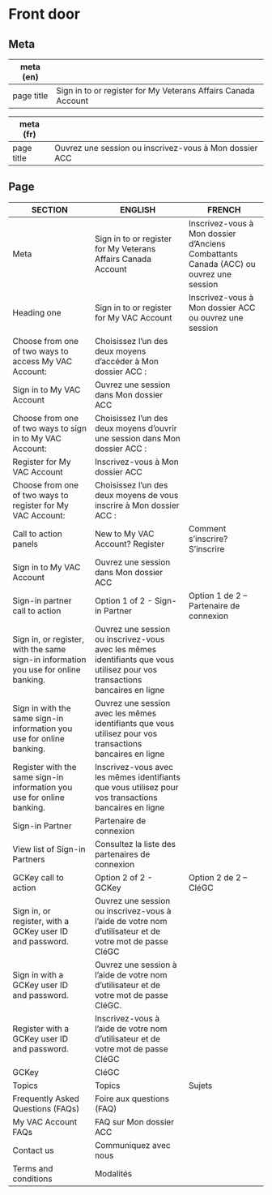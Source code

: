 # Front door

## Meta 
| meta (en) |  |
|---|---|
| page title | Sign in to or register for My Veterans Affairs Canada Account |

| meta (fr) |  |
|---|---|
| page title | Ouvrez une session ou inscrivez-vous à Mon dossier ACC |

## Page

| SECTION | ENGLISH | FRENCH |
|---|---|---|
| Meta | Sign in to or register for My Veterans Affairs Canada Account | Inscrivez-vous à Mon dossier d’Anciens Combattants Canada (ACC) ou ouvrez une session |
| Heading one | Sign in to or register for My VAC Account | Inscrivez-vous à Mon dossier ACC ou ouvrez une session |
| Choose from one of two ways to access My VAC Account: | Choisissez l’un des deux moyens d’accéder à Mon dossier ACC : |
| Sign in to My VAC Account | Ouvrez une session dans Mon dossier ACC |
| Choose from one of two ways to sign in to My VAC Account: | Choisissez l’un des deux moyens d’ouvrir une session dans Mon dossier ACC : |
| Register for My VAC Account | Inscrivez-vous à Mon dossier ACC |
| Choose from one of two ways to register for My VAC Account: | Choisissez l’un des deux moyens de vous inscrire à Mon dossier ACC : |
| Call to action panels | New to My VAC Account? Register | Comment s’inscrire? S’inscrire |
| Sign in to My VAC Account | Ouvrez une session dans Mon dossier ACC |
| Sign-in partner call to action | Option 1 of 2 - Sign-in Partner | Option 1 de 2 – Partenaire de connexion |
| Sign in, or register, with the same sign-in information you use for online banking. | Ouvrez une session ou inscrivez-vous avec les mêmes identifiants que vous utilisez pour vos transactions bancaires en ligne |
| Sign in with the same sign-in information you use for online banking. | Ouvrez une session avec les mêmes identifiants que vous utilisez pour vos transactions bancaires en ligne |
| Register with the same sign-in information you use for online banking. | Inscrivez-vous avec les mêmes identifiants que vous utilisez pour vos transactions bancaires en ligne |
| Sign-in Partner | Partenaire de connexion |
| View list of Sign-in Partners | Consultez la liste des partenaires de connexion |
| GCKey call to action | Option 2 of 2 - GCKey | Option 2 de 2 – CléGC |
| Sign in, or register, with a GCKey user ID and password. | Ouvrez une session ou inscrivez-vous à l’aide de votre nom d’utilisateur et de votre mot de passe CléGC |
| Sign in with a GCKey user ID and password. | Ouvrez une session à l’aide de votre nom d’utilisateur et de votre mot de passe CléGC. |
| Register with a GCKey user ID and password. | Inscrivez-vous à l’aide de votre nom d’utilisateur et de votre mot de passe CléGC |
| GCKey | CléGC |
| Topics | Topics | Sujets |
| Frequently Asked Questions (FAQs) | Foire aux questions (FAQ) |
| My VAC Account FAQs | FAQ sur Mon dossier ACC |
| Contact us | Communiquez avec nous |
| Terms and conditions | Modalités |
